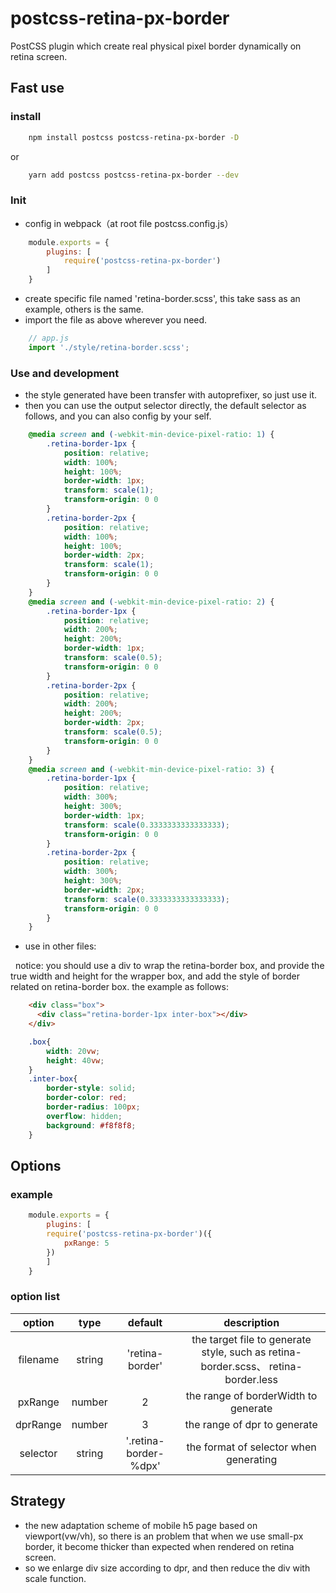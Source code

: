 # postcss-retina-px-border

PostCSS plugin which create real physical pixel border dynamically on retina screen.

## Fast use

### install

```bash
    npm install postcss postcss-retina-px-border -D
```

or

```bash
    yarn add postcss postcss-retina-px-border --dev
```

### Init

* config in webpack（at root file postcss.config.js）

```js
    module.exports = {
        plugins: [
            require('postcss-retina-px-border')
        ]
    }
```

* create specific file named 'retina-border.scss', this take sass as an example, others is the same.
* import the file as above wherever you need.

```js
    // app.js
    import './style/retina-border.scss';
```

### Use and development

* the style generated have been transfer with autoprefixer, so just use it.
* then you can use the output selector directly, the default selector as follows, and you can also config by your self.

```css
    @media screen and (-webkit-min-device-pixel-ratio: 1) {
        .retina-border-1px {
            position: relative;
            width: 100%;
            height: 100%;
            border-width: 1px;
            transform: scale(1);
            transform-origin: 0 0
        }
        .retina-border-2px {
            position: relative;
            width: 100%;
            height: 100%;
            border-width: 2px;
            transform: scale(1);
            transform-origin: 0 0
        }
    }
    @media screen and (-webkit-min-device-pixel-ratio: 2) {
        .retina-border-1px {
            position: relative;
            width: 200%;
            height: 200%;
            border-width: 1px;
            transform: scale(0.5);
            transform-origin: 0 0
        }
        .retina-border-2px {
            position: relative;
            width: 200%;
            height: 200%;
            border-width: 2px;
            transform: scale(0.5);
            transform-origin: 0 0
        }
    }
    @media screen and (-webkit-min-device-pixel-ratio: 3) {
        .retina-border-1px {
            position: relative;
            width: 300%;
            height: 300%;
            border-width: 1px;
            transform: scale(0.3333333333333333);
            transform-origin: 0 0
        }
        .retina-border-2px {
            position: relative;
            width: 300%;
            height: 300%;
            border-width: 2px;
            transform: scale(0.3333333333333333);
            transform-origin: 0 0
        }
    }
```

* use in other files:

&nbsp;
notice: you should use a div to wrap the retina-border box, and provide the true width and height for the wrapper box, and add the style of border related on retina-border box. the example as follows:

```html
    <div class="box">
      <div class="retina-border-1px inter-box"></div>
    </div>
```

```css
    .box{
        width: 20vw;
        height: 40vw;
    }
    .inter-box{
        border-style: solid;
        border-color: red;
        border-radius: 100px;
        overflow: hidden;
        background: #f8f8f8;
    }
```

## Options

### example

```js
    module.exports = {
        plugins: [
        require('postcss-retina-px-border')({
            pxRange: 5
        })
        ]
    }
```

### option list

| option | type | default | description |
|:---:|:---:|:---:|:---:|
| filename | string | 'retina-border' | the target file to generate style, such as retina-border.scss、 retina-border.less |
| pxRange | number | 2 | the range of borderWidth to generate |
| dprRange | number | 3 | the range of dpr to generate |
| selector | string | '.retina-border-%dpx' | the format of selector when generating |

## Strategy

* the new adaptation scheme of mobile h5 page based on viewport(vw/vh), so there is an problem that when we use small-px border, it become thicker than expected when rendered on retina screen.
* so we enlarge div size according to dpr, and then reduce the div with scale function.
